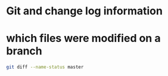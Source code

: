 # Git and change log information

# which files were modified on a branch

```bash
git diff --name-status master
```
